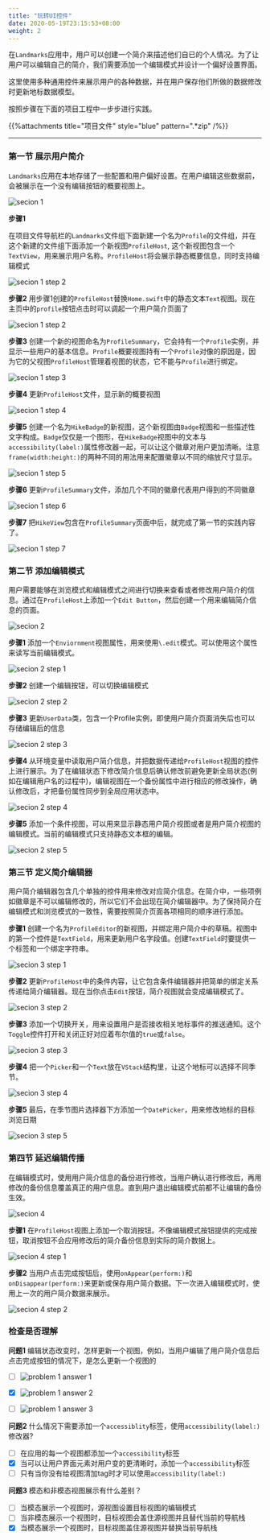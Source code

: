 ```yaml
---
title: "玩转UI控件"
date: 2020-05-19T23:15:53+08:00
weight: 2
---
```


在`Landmarks`应用中，用户可以创建一个简介来描述他们自已的个人情况。为了让用户可以编辑自己的简介，我们需要添加一个编辑模式并设计一个偏好设置界面。

这里使用多种通用控件来展示用户的各种数据，并在用户保存他们所做的数据修改时更新地标数据模型。

按照步骤在下面的项目工程中一步步进行实践。

{{%attachments title="项目文件" style="blue" pattern=".*zip" /%}}

---

### 第一节 展示用户简介

`Landmarks`应用在本地存储了一些配置和用户偏好设置。在用户编辑这些数据前，会被展示在一个没有编辑按钮的概要视图上。

![secion 1](/tutorials/app_design_and_layout/images/working-with-ui-controls-section1.png?width=30pc)

**步骤1** 

在项目文件导航栏的`Landmarks`文件组下面新建一个名为`Profile`的文件组，并在这个新建的文件组下面添加一个新视图`ProfileHost`, 这个新视图包含一个`TextView`，用来展示用户名称。`ProfileHost`将会展示静态概要信息，同时支持编辑模式

![secion 1 step 2](/tutorials/app_design_and_layout/images/working-with-ui-controls-section1-step1.png?width=50pc)

**步骤2** 用步骤1创建的`ProfileHost`替换`Home.swift`中的静态文本`Text`视图。现在主页中的`profile`按钮点击时可以调起一个用户简介页面了

![secion 1 step 2](/tutorials/app_design_and_layout/images/working-with-ui-controls-section1-step2.png?width=50pc)

**步骤3** 创建一个新的视图命名为`ProfileSummary`，它会持有一个`Profile`实例，并显示一些用户的基本信息。`Profile`概要视图持有一个`Profile`对像的原因是，因为它的父视图`ProfileHost`管理着视图的状态，它不能与`Profile`进行绑定。

![secion 1 step 3](/tutorials/app_design_and_layout/images/working-with-ui-controls-section1-step3.png?width=50pc)

**步骤4** 更新`ProfileHost`文件，显示新的概要视图

![secion 1 step 4](/tutorials/app_design_and_layout/images/working-with-ui-controls-section1-step4.png?width=50pc)

**步骤5** 创建一个名为`HikeBadge`的新视图，这个新视图由`Badge`视图和一些描述性文字构成。`Badge`仅仅是一个图形，在`HikeBadge`视图中的文本与`accessibility(label:)`属性修改器一起，可以让这个徽章对用户更加清晰。注意`frame(width:height:)`的两种不同的用法用来配置徽章以不同的缩放尺寸显示。

![secion 1 step 5](/tutorials/app_design_and_layout/images/working-with-ui-controls-section1-step5.png?width=50pc)

**步骤6** 更新`ProfileSummary`文件，添加几个不同的徽章代表用户得到的不同徽章

![secion 1 step 6](/tutorials/app_design_and_layout/images/working-with-ui-controls-section1-step6.png?width=50pc)

**步骤7** 把`HikeView`包含在`ProfileSummary`页面中后，就完成了第一节的实践内容了。

![secion 1 step 7](/tutorials/app_design_and_layout/images/working-with-ui-controls-section1-step7.png?width=50pc)

### 第二节 添加编辑模式

用户需要能够在浏览模式和编辑模式之间进行切换来查看或者修改用户简介的信息。通过在`ProfileHost`上添加一个`Edit Button`，然后创建一个用来编辑简介信息的页面。

![secion 2](/tutorials/app_design_and_layout/images/working-with-ui-controls-section2.png?width=20pc)

**步骤1** 添加一个`Enviornment`视图属性，用来使用`\.edit`模式。可以使用这个属性来读写当前编辑模式。

![secion 2 step 1](/tutorials/app_design_and_layout/images/working-with-ui-controls-section2-step1.png?width=30pc)

**步骤2** 创建一个编辑按钮，可以切换编辑模式

![secion 2 step 2](/tutorials/app_design_and_layout/images/working-with-ui-controls-section2-step2.png?width=50pc)

**步骤3** 更新`UserData`类，包含一个Profile实例，即使用户简介页面消失后也可以存储编辑后的信息

![secion 2 step 3](/tutorials/app_design_and_layout/images/working-with-ui-controls-section2-step3.png?width=30pc)

**步骤4** 从环境变量中读取用户简介信息，并把数据传递给`ProfileHost`视图的控件上进行展示。为了在编辑状态下修改简介信息后确认修改前避免更新全局状态(例如在编辑用户名的过程中)，编辑视图在一个备份属性中进行相应的修改操作，确认修改后，才把备份属性同步到全局应用状态中。

![secion 2 step 4](/tutorials/app_design_and_layout/images/working-with-ui-controls-section2-step4.png?width=30pc)

**步骤5** 添加一个条件视图，可以用来显示静态用户简介视图或者是用户简介视图的编辑模式。当前的编辑模式只支持静态文本框的编辑。

![secion 2 step 5](/tutorials/app_design_and_layout/images/working-with-ui-controls-section2-step5.png?width=50pc)

### 第三节 定义简介编辑器

用户简介编辑器包含几个单独的控件用来修改对应简介信息。在简介中，一些项例如徽章是不可以编辑修改的，所以它们不会出现在简介编辑器中。为了保持简介在编辑模式和浏览模式的一致性，需要按照简介页面各项相同的顺序进行添加。

**步骤1** 创建一个名为`ProfileEditor`的新视图，并绑定用户简介中的草稿。视图中的第一个控件是`TextField`，用来更新用户名字段值。创建`TextField`时要提供一个标签和一个绑定字符串。

![secion 3 step 1](/tutorials/app_design_and_layout/images/working-with-ui-controls-section3-step1.png?width=50pc)

**步骤2** 更新`ProfileHost`中的条件内容，让它包含条件编辑器并把简单的绑定关系传递给简介编辑器。现在当你点击`Edit`按钮，简介视图就会变成编辑模式了。

![secion 3 step 2](/tutorials/app_design_and_layout/images/working-with-ui-controls-section3-step2.png?width=50pc)

**步骤3** 添加一个切换开关，用来设置用户是否接收相关地标事件的推送通知。这个`Toggle`控件打开和关闭正好对应着布尔值的`true`或`false`。

![secion 3 step 3](/tutorials/app_design_and_layout/images/working-with-ui-controls-section3-step3.png?width=50pc)

**步骤4** 把一个`Picker`和一个`Text`放在`VStack`结构里，让这个地标可以选择不同季节。

![secion 3 step 4](/tutorials/app_design_and_layout/images/working-with-ui-controls-section3-step4.png?width=50pc)

**步骤5** 最后，在季节图片选择器下方添加一个`DatePicker`，用来修改地标的目标浏览日期

![secion 3 step 5](/tutorials/app_design_and_layout/images/working-with-ui-controls-section3-step5.png?width=50pc)

### 第四节 延迟编辑传播

在编辑模式时，使用用户简介信息的备份进行修改，当用户确认进行修改后，再用修改的备份信息覆盖真正的用户信息。直到用户退出编辑模式前都不让编辑的备份生效。

![secion 4](/tutorials/app_design_and_layout/images/working-with-ui-controls-section4.png?width=20pc)

**步骤1** 在`ProfileHost`视图上添加一个取消按钮。不像编辑模式按钮提供的完成按钮，取消按钮不会应用修改后的简介备份信息到实际的简介数据上。

![secion 4 step 1](/tutorials/app_design_and_layout/images/working-with-ui-controls-section4-step1.png?width=40pc)

**步骤2** 当用户点击完成按钮后，使用`onAppear(perform:)`和`onDisappear(perform:)`来更新或保存用户简介数据。下一次进入编辑模式时，使用上一次的用户简介数据来展示。

![secion 4 step 2](/tutorials/app_design_and_layout/images/working-with-ui-controls-section4-step2.png?width=40pc)

### 检查是否理解

**问题1** 编辑状态改变时，怎样更新一个视图，例如，当用户编辑了用户简介信息后点击完成按钮的情况下，是怎么更新一个视图的

- [ ] ![problem 1 answer 1](/tutorials/app_design_and_layout/images/working-with-ui-controls-problem1-answer1.png?width=30pc&classes=border)

- [X] ![problem 1 answer 2](/tutorials/app_design_and_layout/images/working-with-ui-controls-problem1-answer2.png?width=30pc&classes=border)

- [ ] ![problem 1 answer 3](/tutorials/app_design_and_layout/images/working-with-ui-controls-problem1-answer3.png?width=30pc&classes=border)

**问题2** 什么情况下需要添加一个`accessiblity`标签，使用`accessibility(label:)`修改器?

- [ ] 在应用的每一个视图都添加一个`accessibility`标签
- [X] 当可以让用户界面元素对用户变的更清晰时，添加一个`accessibility`标签
- [ ] 只有当你没有给视图清加tag时才可以使用`accessibility(label:)`

**问题3** 模态和非模态视图展示有什么差别？

- [ ] 当模态展示一个视图时，源视图设置目标视图的编辑模式
- [ ] 当非模态展示一个视图时，目标视图会盖住源视图并且替代当前的导航栈
- [X] 当模态展示一个视图时，目标视图盖住源视图并替换当前导航栈